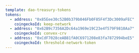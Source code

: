 ```yaml
---
template: dao-treasury-tokens
tokens:
  - address: "0x85Eee30c52B0b379b046Fb0F85F4f3Dc3009aFEC"
    coingeckoId: keep-network
  - address: "0x62B9c7356A2Dc64a1969e19C23e4f579F9810Aa7"
    coingeckoId: convex-crv
  - address: "0xCdF7028ceAB81fA0C6971208e83fa7872994beE5"
    coingeckoId: threshold-network-token
---
```

